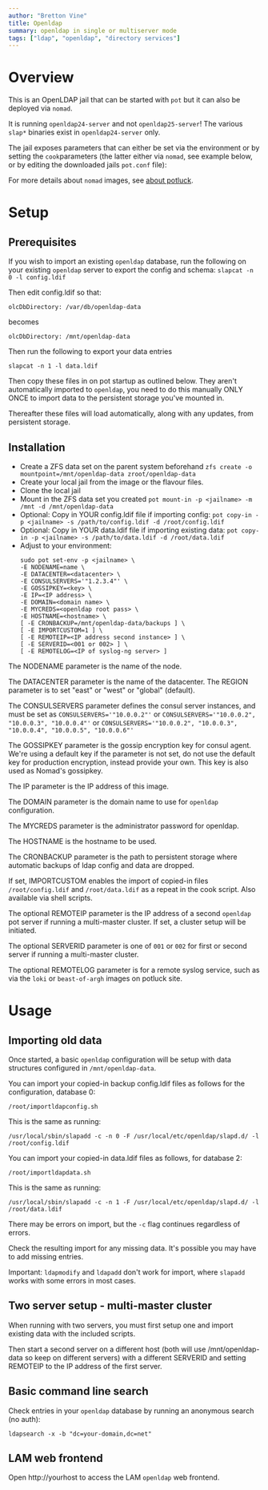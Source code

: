```yaml
---
author: "Bretton Vine"
title: Openldap
summary: openldap in single or multiserver mode
tags: ["ldap", "openldap", "directory services"]
---
```


# Overview

This is an OpenLDAP jail that can be started with ```pot``` but it can also be deployed via ```nomad```.

It is running `openldap24-server` and not `openldap25-server`! The various `slap*` binaries exist in
`openldap24-server` only.

The jail exposes parameters that can either be set via the environment or by setting the ```cook```parameters (the
latter either via ```nomad```, see example below, or by editing the downloaded jails ```pot.conf``` file):

For more details about ```nomad``` images, see [about potluck](https://potluck.honeyguide.net/micro/about-potluck/).

# Setup

## Prerequisites

If you wish to import an existing `openldap` database, run the following on your existing `openldap` server to
export the config and schema:
``` slapcat -n 0 -l config.ldif ```

Then edit config.ldif so that:
```
olcDbDirectory: /var/db/openldap-data
```

becomes
```
olcDbDirectory: /mnt/openldap-data
```

Then run the following to export your data entries
```
slapcat -n 1 -l data.ldif
```

Then copy these files in on pot startup as outlined below. They aren't automatically imported to `openldap`, you
need to do this manually ONLY ONCE to import data to the persistent storage you've mounted in.

Thereafter these files will load automatically, along with any updates, from persistent storage.

## Installation

* Create a ZFS data set on the parent system beforehand
  ```zfs create -o mountpoint=/mnt/openldap-data zroot/openldap-data```
* Create your local jail from the image or the flavour files.
* Clone the local jail
* Mount in the ZFS data set you created
  ```pot mount-in -p <jailname> -m /mnt -d /mnt/openldap-data```
* Optional: Copy in YOUR config.ldif file if importing config:
  ```pot copy-in -p <jailname> -s /path/to/config.ldif -d /root/config.ldif```
* Optional: Copy in YOUR data.ldif file if importing existing data:
  ```pot copy-in -p <jailname> -s /path/to/data.ldif -d /root/data.ldif```
* Adjust to your environment:
  ```
  sudo pot set-env -p <jailname> \
  -E NODENAME=name \
  -E DATACENTER=<datacenter> \
  -E CONSULSERVERS='"1.2.3.4"' \
  -E GOSSIPKEY=<key> \
  -E IP=<IP address> \
  -E DOMAIN=<domain name> \
  -E MYCREDS=<openldap root pass> \
  -E HOSTNAME=<hostname> \
  [ -E CRONBACKUP=/mnt/openldap-data/backups ] \
  [ -E IMPORTCUSTOM=1 ] \
  [ -E REMOTEIP=<IP address second instance> ] \
  [ -E SERVERID=<001 or 002> ] \
  [ -E REMOTELOG=<IP of syslog-ng server> ]
  ```

The NODENAME parameter is the name of the node.

The DATACENTER parameter is the name of the datacenter. The REGION parameter is to set "east" or "west" or "global" (default).

The CONSULSERVERS parameter defines the consul server instances, and must be set as ```CONSULSERVERS='"10.0.0.2"'``` or ```CONSULSERVERS='"10.0.0.2", "10.0.0.3", "10.0.0.4"'``` or ```CONSULSERVERS='"10.0.0.2", "10.0.0.3", "10.0.0.4", "10.0.0.5", "10.0.0.6"'```

The GOSSIPKEY parameter is the gossip encryption key for consul agent. We're using a default key if the parameter is not set, do not use the default key for production encryption, instead provide your own. This key is also used as Nomad's gossipkey. 

The IP parameter is the IP address of this image.

The DOMAIN parameter is the domain name to use for `openldap` configuration.

The MYCREDS parameter is the administrator password for openldap.

The HOSTNAME is the hostname to be used.

The CRONBACKUP parameter is the path to persistent storage where automatic backups of ldap config and data are dropped.

If set, IMPORTCUSTOM enables the import of copied-in files `/root/config.ldif` and `/root/data.ldif` as a repeat in the cook script. Also available via shell scripts.

The optional REMOTEIP parameter is the IP address of a second `openldap` pot server if running a multi-master
cluster. If set, a cluster setup will be initiated.

The optional SERVERID parameter is one of `001` or `002` for first or second server if running a multi-master cluster.

The optional REMOTELOG parameter is for a remote syslog service, such as via the `loki` or `beast-of-argh` images on potluck site.

# Usage

## Importing old data

Once started, a basic `openldap` configuration will be setup with data structures configured in `/mnt/openldap-data`.

You can import your copied-in backup config.ldif files as follows for the configuration, database 0:
```
/root/importldapconfig.sh
```

This is the same as running:
```
/usr/local/sbin/slapadd -c -n 0 -F /usr/local/etc/openldap/slapd.d/ -l /root/config.ldif
```

You can import your copied-in data.ldif files as follows, for database 2:
```
/root/importldapdata.sh
```

This is the same as running:
```
/usr/local/sbin/slapadd -c -n 1 -F /usr/local/etc/openldap/slapd.d/ -l /root/data.ldif
```

There may be errors on import, but the `-c` flag continues regardless of errors.

Check the resulting import for any missing data. It's possible you may have to add missing entries.

Important: `ldapmodify` and `ldapadd` don't work for import, where `slapadd` works with some errors in most cases.

## Two server setup - multi-master cluster

When running with two servers, you must first setup one and import existing data with the included scripts.

Then start a second server on a different host (both will use /mnt/openldap-data so keep on different servers)
with a different SERVERID and setting REMOTEIP to the IP address of the first server.

## Basic command line search

Check entries in your `openldap` database by running an anonymous search (no auth):
```
ldapsearch -x -b "dc=your-domain,dc=net"
```

## LAM web frontend
Open http://yourhost to access the LAM `openldap` web frontend.
